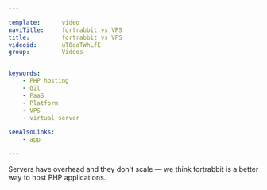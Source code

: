 ```yaml
---

template:      video
naviTitle:     fortrabbit vs VPS
title:         fortrabbit vs VPS
videoid:       uT0gaTWhLfE
group:         Videos


keywords:
    - PHP hosting
    - Git
    - PaaS
    - Platform
    - VPS
    - virtual server

seeAlsoLinks:
    - app

---
```


Servers have overhead and they don't scale — we think fortrabbit is a better way to host PHP applications.